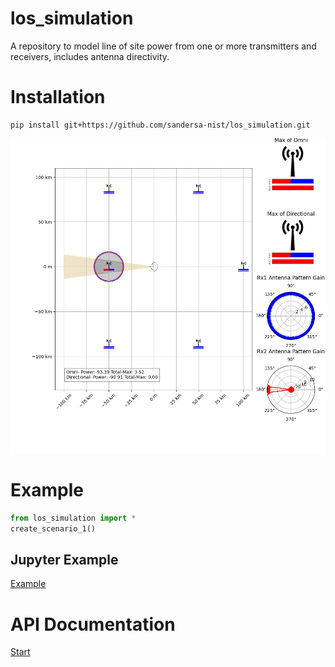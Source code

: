 # los_simulation
A repository to model line of site power from one or more transmitters and receivers, includes antenna directivity.


# Installation 
```shell
pip install git+https://github.com/sandersa-nist/los_simulation.git
```
![image](./los_simulation/resources/example_scenario.gif)


# Example
```python
from los_simulation import *
create_scenario_1()
```
## Jupyter Example
[Example]()
# API Documentation
[Start](./documentation/index.html)
